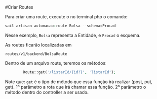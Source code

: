 #Criar Routes

Para criar uma route, execute o no terminal php o comando:

```php
sail artisan automacao:route Bolsa --schema=Procad
```
Nesse exemplo, `Bolsa` representa a Entidade, e `Procad` o esquema.

As routes ficarão localizadas em 
```
routes/v1/backend/BolsaRoute
```

Dentro de um arquivo route, teremos os métodos:

```php
        Route::get('/listarId/{id?}', 'listarId'); 
```
Note que:
`get` é o tipo de método que essa função irá realizar (post, put, get).
1º parâmetro a rota que irá chamar essa função.
2º parâmetro o método dentro do controller a ser usado.